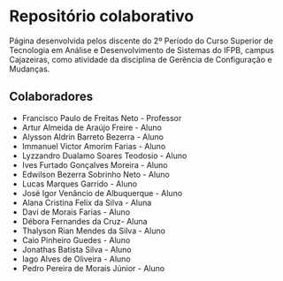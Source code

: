# Repositório colaborativo

Página desenvolvida pelos discente do 2º Período do Curso Superior de Tecnologia em Análise e Desenvolvimento de Sistemas do IFPB, campus Cajazeiras, como atividade da disciplina de Gerência de Configuração e Mudanças.

## Colaboradores
* Francisco Paulo de Freitas Neto - Professor
* Artur Almeida de Araújo Freire - Aluno
* Alysson Aldrin Barreto Bezerra - Aluno
* Immanuel Victor Amorim Farias - Aluno
* Lyzzandro Dualamo Soares Teodosio - Aluno
* Ives Furtado Gonçalves Moreira - Aluno
* Edwilson Bezerra Sobrinho Neto - Aluno
* Lucas Marques Garrido - Aluno
* José Igor Venâncio de Albuquerque - Aluno
* Alana Cristina Felix da Silva - Aluna
* Davi de Morais Farias - Aluno
* Débora Fernandes da Cruz- Aluna
* Thalyson Rian Mendes da Silva - Aluno
* Caio Pinheiro Guedes - Aluno
* Jonathas Batista Silva - Aluno
* Iago Alves de Oliveira - Aluno
* Pedro Pereira de Morais Júnior - Aluno
